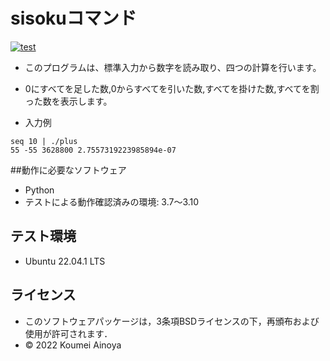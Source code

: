 # sisokuコマンド
[![test](https://github.com/Kome-cyber/robosys2022/actions/workflows/test.yml/badge.svg)](https://github.com/Kome-cyber/robosys2022/actions/workflows/test.yml)

* このプログラムは、標準入力から数字を読み取り、四つの計算を行います。
* 0にすべてを足した数,0からすべてを引いた数,すべてを掛けた数,すべてを割った数を表示します。

* 入力例
```
seq 10 | ./plus
55 -55 3628800 2.7557319223985894e-07
```
##動作に必要なソフトウェア
* Python
 * テストによる動作確認済みの環境: 3.7～3.10
## テスト環境
* Ubuntu 22.04.1 LTS
## ライセンス
 * このソフトウェアパッケージは，3条項BSDライセンスの下，再頒布および使用が許可されます．
  * © 2022 Koumei Ainoya

